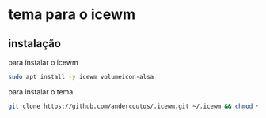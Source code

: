 # tema para o icewm

## instalação

para instalar o icewm

```bash
sudo apt install -y icewm volumeicon-alsa
```

para instalar o tema

```bash
git clone https://github.com/andercoutos/.icewm.git ~/.icewm && chmod +x ~/.icewm/preferences

```

